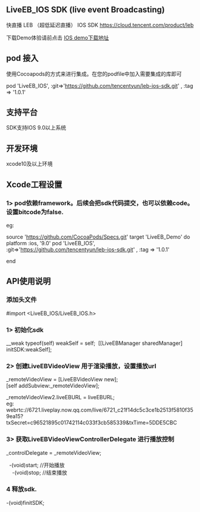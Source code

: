 ## LiveEB_IOS SDK (live event Broadcasting)
快直播 LEB （超低延迟直播） IOS SDK https://cloud.tencent.com/product/leb  

下载Demo体验请前点击 [IOS demo下载地址](https://github.com/tencentyun/leb-ios-demo.git)

## pod 接入
使用Cocoapods的方式来进行集成。在您的podfile中加入需要集成的库即可

pod 'LiveEB_IOS', :git=>'https://github.com/tencentyun/leb-ios-sdk.git' , :tag => '1.0.1'

## 支持平台
SDK支持IOS 9.0以上系统

## 开发环境
xcode10及以上环境


## Xcode工程设置
### 1> pod依赖framework。后续会把sdk代码提交，也可以依赖code。设置bitcode为false.

eg:

source 'https://github.com/CocoaPods/Specs.git'
target 'LiveEB_Demo' do
 platform :ios, '9.0'
 pod 'LiveEB_IOS', :git=>'https://github.com/tencentyun/leb-ios-sdk.git' , :tag => '1.0.1'
 
end




## API使用说明

### 添加头文件
#import <LiveEB_IOS/LiveEB_IOS.h>

### 1>  初始化sdk
__weak typeof(self) weakSelf = self;
 [[LiveEBManager sharedManager] initSDK:weakSelf];



### 2> 创建LiveEBVideoView 用于渲染播放，设置播放url
 _remoteVideoView = [LiveEBVideoView new];  
[self addSubview:_remoteVideoView];  

_remoteVideoView2.liveEBURL = liveEBURL;  
eg: webrtc://6721.liveplay.now.qq.com/live/6721_c21f14dc5c3ce1b2513f5810f359ea15? txSecret=c96521895c01742114c033f3cb585339&txTime=5DDE5CBC


### 3> 获取LiveEBVideoViewControllerDelegate 进行播放控制
_controlDelegate = _remoteVideoView;

   -(void)start;  //开始播放  
    -(void)stop;  //结束播放  
 
### 4 释放sdk.
-(void)finitSDK;


